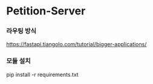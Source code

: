 # Petition-Server

### 라우팅 방식
https://fastapi.tiangolo.com/tutorial/bigger-applications/

### 모듈 설치
pip install -r requirements.txt
